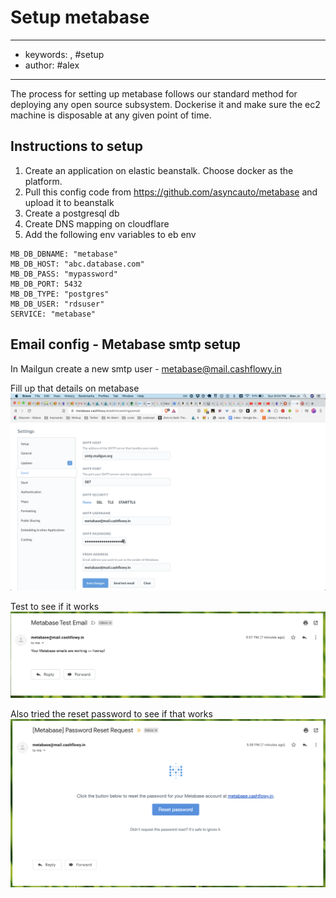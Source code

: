 # Setup metabase 
---
- keywords: , #setup
- author: #alex
--- 
The process for setting up metabase follows our standard method for deploying any open source subsystem. Dockerise it and make sure the ec2 machine is disposable at any given point of time. 

## Instructions to setup 

1. Create an application on elastic beanstalk. Choose docker as the platform.
2. Pull this config code from https://github.com/asyncauto/metabase and upload it to beanstalk
3. Create a postgresql db
4. Create DNS mapping on cloudflare
5. Add the following env variables to eb env
```
MB_DB_DBNAME: "metabase"
MB_DB_HOST: "abc.database.com" 
MB_DB_PASS: "mypassword" 
MB_DB_PORT: 5432 
MB_DB_TYPE: "postgres" 
MB_DB_USER: "rdsuser"
SERVICE: "metabase"
```

## Email config - Metabase smtp setup

In Mailgun create a new smtp user - metabase@mail.cashflowy.in


Fill up that details on metabase
![](files/metabase-smtp-config.png)


Test to see if it works
![](files/metabase-test-email.png)

Also tried the reset password to see if that works
![](files/metabase-reset-pwd-email.png)

